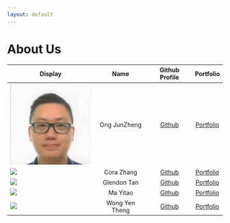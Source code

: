 ```yaml
---
layout: default
---
```


# About Us

Display |      Name      |             Github Profile             | Portfolio 
--------|:--------------:|:--------------------------------------:|:---------:
![JZ](facepic_JZ.jpg) |  Ong JunZheng  | [Github](https://github.com/kaboomzxc) | [Portfolio](team/kaboomzxc.md)
![](https://via.placeholder.com/100.png?text=Photo) |   Cora Zhang   | [Github](https://github.com/coraleaf0602) | [Portfolio](team/coraleaf0602.md)
![](https://via.placeholder.com/100.png?text=Photo) |  Glendon Tan   | [Github](https://github.com/G13nd0n) | [Portfolio](docs/team/GlendonTan.md)
![](https://via.placeholder.com/100.png?text=Photo) |    Ma Yitao    | [Github](https://github.com/PrinceCatt) | [Portfolio](docs/team/yitao.md)
![](https://via.placeholder.com/100.png?text=Photo) | Wong Yen Theng | [Github](https://github.com/yentheng0110) | [Portfolio](team/yentheng0110.md)